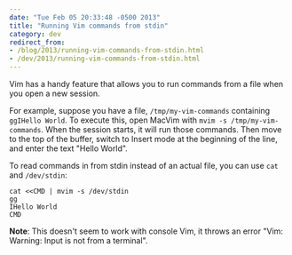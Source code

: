 ```yaml
---
date: "Tue Feb 05 20:33:48 -0500 2013"
title: "Running Vim commands from stdin"
category: dev
redirect_from:
- /blog/2013/running-vim-commands-from-stdin.html
- /dev/2013/running-vim-commands-from-stdin.html
---
```


Vim has a handy feature that allows you to run commands from a file when you
open a new session.

For example, suppose you have a file, `/tmp/my-vim-commands` containing
`ggIHello World`. To execute this, open MacVim with `mvim -s
/tmp/my-vim-commands`. When the session starts, it will run those commands.
Then move to the top of the buffer, switch to Insert mode at the beginning of
the line, and enter the text "Hello World".

To read commands in from stdin instead of an actual file, you can use `cat`
and `/dev/stdin`:

```
cat <<CMD | mvim -s /dev/stdin
gg
IHello World
CMD
```

**Note**: This doesn't seem to work with console Vim, it throws an error "Vim:
Warning: Input is not from a terminal".
